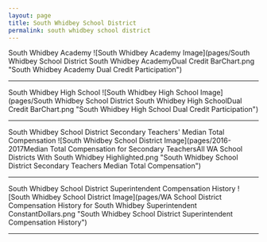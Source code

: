 ```yaml
---
layout: page
title: South Whidbey School District
permalink: south whidbey school district
---
```



South Whidbey Academy
![South Whidbey Academy Image](pages/South Whidbey School District South Whidbey AcademyDual Credit BarChart.png "South Whidbey Academy Dual Credit Participation")

___

South Whidbey High School
![South Whidbey High School Image](pages/South Whidbey School District South Whidbey High SchoolDual Credit BarChart.png "South Whidbey High School Dual Credit Participation")

___

South Whidbey School District Secondary Teachers' Median Total Compensation
![South Whidbey School District Image](pages/2016-2017Median Total Compensation for Secondary TeachersAll WA School Districts With South Whidbey Highlighted.png "South Whidbey School District Secondary Teachers Median Total Compensation")

___

South Whidbey School District Superintendent Compensation History
![South Whidbey School District Image](pages/WA School District Compensation History for South Whidbey Superintendent ConstantDollars.png "South Whidbey School District Superintendent Compensation History")

___

